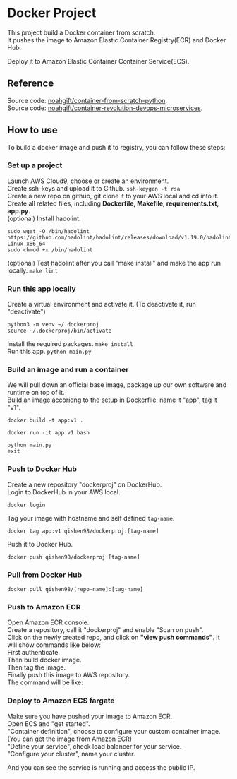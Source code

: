 # Docker Project

This project build a Docker container from scratch.  
It pushes the image to Amazon Elastic Container Registry(ECR) and Docker Hub. 

Deploy it to Amazon Elastic Container Container Service(ECS).  

## Reference

Source code: [noahgift/container-from-scratch-python](https://github.com/noahgift/container-from-scratch-python).  
Source code: [noahgift/container-revolution-devops-microservices](https://github.com/noahgift/container-revolution-devops-microservices).  


## How to use

To build a docker image and push it to registry, you can follow these steps:

### Set up a project

Launch AWS Cloud9, choose or create an environment.  
Create ssh-keys and upload it to Github.  ``ssh-keygen -t rsa``  
Create a new repo on github, git clone it to your AWS local and cd into it.  
Create all related files, including **Dockerfile, Makefile, requirements.txt, app.py**.  
(optional) Install hadolint.  

```
sudo wget -O /bin/hadolint https://github.com/hadolint/hadolint/releases/download/v1.19.0/hadolint-Linux-x86_64
sudo chmod +x /bin/hadolint
```

(optional) Test hadolint after you call "make install" and make the app run locally.  ```make lint```  

### Run this app locally

Create a virtual environment and activate it. (To deactivate it, run "deactivate") 

```
python3 -m venv ~/.dockerproj
source ~/.dockerproj/bin/activate
```

Install the required packages. ```make install```  
Run this app. ```python main.py```  

### Build an image and run a container

We will pull down an official base image, package up our own software and runtime on top of it.  
Build an image accoridng to the setup in Dockerfile, name it "app", tag it "v1".  

```
docker build -t app:v1 .
```

```
docker run -it app:v1 bash 
```

```
python main.py
exit
```

### Push to Docker Hub

Create a new repository "dockerproj" on DockerHub.  
Login to DockerHub in your AWS local.  

```
docker login
```

Tag your image with hostname and self defined ```tag-name```.  

```
docker tag app:v1 qishen98/dockerproj:[tag-name]
```

Push it to Docker Hub.

```
docker push qishen98/dockerproj:[tag-name]
```

### Pull from Docker Hub

```
docker pull qishen98/[repo-name]:[tag-name]
```

### Push to Amazon ECR

Open Amazon ECR console.  
Create a repository, call it "dockerproj" and enable "Scan on push".  
Click on the newly created repo, and click on **"view push commands"**. It will show commands like below:  
First authenticate.  
Then build docker image.  
Then tag the image.  
Finally push this image to AWS repository.  
The command will be like:  

### Deploy to Amazon ECS fargate

Make sure you have pushed your image to Amazon ECR.  
Open ECS and "get started".  
"Container definition", choose to configure your custom container image. (You can get the image from Amazon ECR)  
 "Define your service", check load balancer for your service.  
 "Configure your cluster", name your cluster.  

And you can see the service is running and access the public IP.

### 
